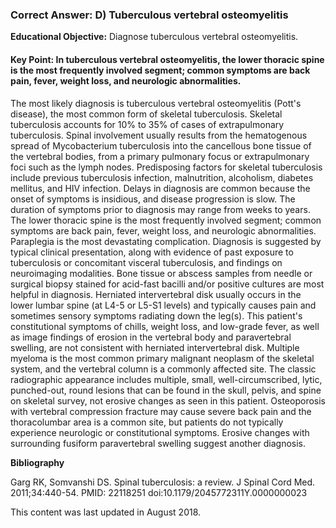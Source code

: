 
### Correct Answer: D) Tuberculous vertebral osteomyelitis 

**Educational Objective:** Diagnose tuberculous vertebral osteomyelitis.

#### **Key Point:** In tuberculous vertebral osteomyelitis, the lower thoracic spine is the most frequently involved segment; common symptoms are back pain, fever, weight loss, and neurologic abnormalities.

The most likely diagnosis is tuberculous vertebral osteomyelitis (Pott's disease), the most common form of skeletal tuberculosis. Skeletal tuberculosis accounts for 10% to 35% of cases of extrapulmonary tuberculosis. Spinal involvement usually results from the hematogenous spread of Mycobacterium tuberculosis into the cancellous bone tissue of the vertebral bodies, from a primary pulmonary focus or extrapulmonary foci such as the lymph nodes. Predisposing factors for skeletal tuberculosis include previous tuberculosis infection, malnutrition, alcoholism, diabetes mellitus, and HIV infection. Delays in diagnosis are common because the onset of symptoms is insidious, and disease progression is slow. The duration of symptoms prior to diagnosis may range from weeks to years. The lower thoracic spine is the most frequently involved segment; common symptoms are back pain, fever, weight loss, and neurologic abnormalities. Paraplegia is the most devastating complication. Diagnosis is suggested by typical clinical presentation, along with evidence of past exposure to tuberculosis or concomitant visceral tuberculosis, and findings on neuroimaging modalities. Bone tissue or abscess samples from needle or surgical biopsy stained for acid-fast bacilli and/or positive cultures are most helpful in diagnosis.
Herniated intervertebral disk usually occurs in the lower lumbar spine (at L4-5 or L5-S1 levels) and typically causes pain and sometimes sensory symptoms radiating down the leg(s). This patient's constitutional symptoms of chills, weight loss, and low-grade fever, as well as image findings of erosion in the vertebral body and paravertebral swelling, are not consistent with herniated intervertebral disk.
Multiple myeloma is the most common primary malignant neoplasm of the skeletal system, and the vertebral column is a commonly affected site. The classic radiographic appearance includes multiple, small, well-circumscribed, lytic, punched-out, round lesions that can be found in the skull, pelvis, and spine on skeletal survey, not erosive changes as seen in this patient.
Osteoporosis with vertebral compression fracture may cause severe back pain and the thoracolumbar area is a common site, but patients do not typically experience neurologic or constitutional symptoms. Erosive changes with surrounding fusiform paravertebral swelling suggest another diagnosis.

**Bibliography**

Garg RK, Somvanshi DS. Spinal tuberculosis: a review. J Spinal Cord Med. 2011;34:440-54. PMID: 22118251 doi:10.1179/2045772311Y.0000000023

This content was last updated in August 2018.